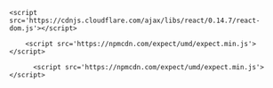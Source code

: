 <!DOCTYPE html>
<html>
<head>
  <meta charset="utf-8">
  <meta name="viewport" content="width=device-width">
  <title>JS Bin</title>

  <script src='https://cdnjs.cloudflare.com/ajax/libs/redux/3.3.1/redux.js'></script>

  <script src='https://cdnjs.cloudflare.com/ajax/libs/react/0.14.7/react.js'></script>

    <script src='https://cdnjs.cloudflare.com/ajax/libs/react/0.14.7/react-dom.js'></script>

        <script src='https://npmcdn.com/expect/umd/expect.min.js'></script>

          <script src='https://npmcdn.com/expect/umd/expect.min.js'></script>

  <script src='https://wzrd.in/standalone/deep-freeze@latest'></script>

</head>
<body>
  <div id='root'></div>
</body>
</html>
